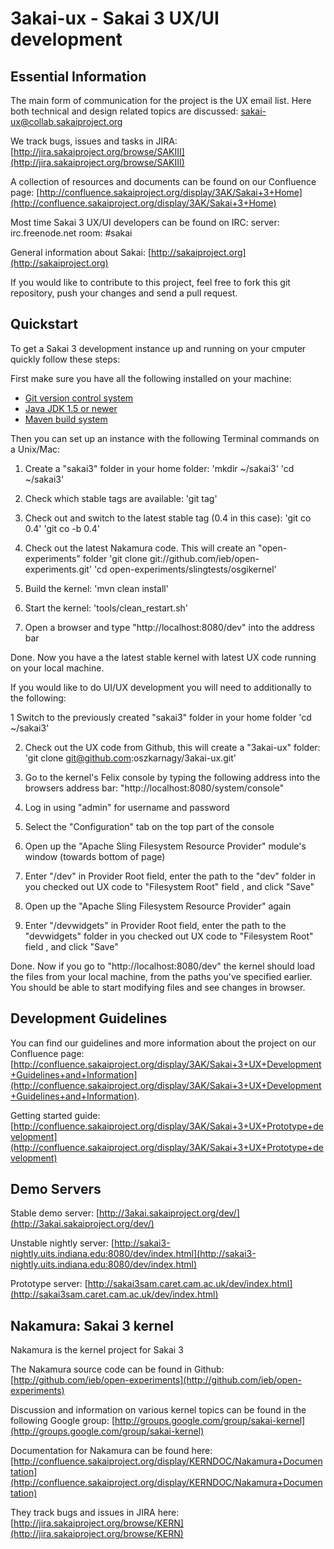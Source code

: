 3akai-ux - Sakai 3 UX/UI development
====================================



Essential Information
---------------------

The main form of communication for the project is the UX email list. Here both technical and design related topics are discussed:
[sakai-ux@collab.sakaiproject.org](sakai-ux@collab.sakaiproject.org)

We track bugs, issues and tasks in JIRA:
[http://jira.sakaiproject.org/browse/SAKIII](http://jira.sakaiproject.org/browse/SAKIII)

A collection of resources and documents can be found on our Confluence page:
[http://confluence.sakaiproject.org/display/3AK/Sakai+3+Home](http://confluence.sakaiproject.org/display/3AK/Sakai+3+Home)

Most time Sakai 3 UX/UI developers can be found on IRC:
server: irc.freenode.net
room: #sakai

General information about Sakai:
[http://sakaiproject.org](http://sakaiproject.org)

If you would like to contribute to this project, feel free to fork this git repository, push your changes and send a pull request.



Quickstart
----------

To get a Sakai 3 development instance up and running on your cmputer quickly follow these steps:

First make sure you have all the following installed on your machine:
* [Git version control system](http://git-scm.com/)
* [Java JDK 1.5 or newer](http://java.sun.com/javase/downloads/index.jsp)
* [Maven build system](http://maven.apache.org/)

Then you can set up an instance with the following Terminal commands on a Unix/Mac:

1. Create a "sakai3" folder in your home folder:
'mkdir ~/sakai3'
'cd ~/sakai3'

2. Check which stable tags are available:
'git tag'

3. Check out and switch to the latest stable tag (0.4 in this case):
'git co 0.4'
'git co -b 0.4'

4. Check out the latest Nakamura code. This will create an "open-experiments" folder
'git clone git://github.com/ieb/open-experiments.git'
'cd open-experiments/slingtests/osgikernel'


5. Build the kernel:
'mvn clean install'

6. Start the kernel:
'tools/clean_restart.sh'

7. Open a browser and type "http://localhost:8080/dev" into the address bar

Done. Now you have a the latest stable kernel with latest UX code running on your local machine.


If you would like to do UI/UX development you will need to additionally to the following:

1 Switch to the previously created "sakai3" folder in your home folder
'cd ~/sakai3'

2. Check out the UX code from Github, this will create a "3akai-ux" folder:
'git clone git@github.com:oszkarnagy/3akai-ux.git'

3. Go to the kernel's Felix console by typing the following address into the browsers address bar:
"http://localhost:8080/system/console"

4. Log in using "admin" for username and password

5. Select the "Configuration" tab on the top part of the console

6. Open up the "Apache Sling Filesystem Resource Provider" module's window (towards bottom of page)

7. Enter "/dev" in Provider Root field, enter the path to the "dev" folder in you checked out UX code to "Filesystem Root" field , and click "Save"

9. Open up the "Apache Sling Filesystem Resource Provider" again

10. Enter "/devwidgets" in Provider Root field, enter the path to the "devwidgets" folder in you checked out UX code to "Filesystem Root" field , and click "Save"

Done. Now if you go to "http://localhost:8080/dev" the kernel should load the files from your local machine, from the paths you've specified earlier.
You should be able to start modifying files and see changes in browser.



Development Guidelines
----------------------

You can find our guidelines and more information about the project on our Confluence page:
[http://confluence.sakaiproject.org/display/3AK/Sakai+3+UX+Development+Guidelines+and+Information](http://confluence.sakaiproject.org/display/3AK/Sakai+3+UX+Development+Guidelines+and+Information).

Getting started guide:
[http://confluence.sakaiproject.org/display/3AK/Sakai+3+UX+Prototype+development](http://confluence.sakaiproject.org/display/3AK/Sakai+3+UX+Prototype+development)



Demo Servers
------------

Stable demo server:
[http://3akai.sakaiproject.org/dev/](http://3akai.sakaiproject.org/dev/)

Unstable nightly server:
[http://sakai3-nightly.uits.indiana.edu:8080/dev/index.html](http://sakai3-nightly.uits.indiana.edu:8080/dev/index.html)

Prototype server:
[http://sakai3sam.caret.cam.ac.uk/dev/index.html](http://sakai3sam.caret.cam.ac.uk/dev/index.html)



Nakamura: Sakai 3 kernel
------------------------

Nakamura is the kernel project for Sakai 3

The Nakamura source code can be found in Github:
[http://github.com/ieb/open-experiments](http://github.com/ieb/open-experiments)

Discussion and information on various kernel topics can be found in the following Google group:
[http://groups.google.com/group/sakai-kernel](http://groups.google.com/group/sakai-kernel)

Documentation for Nakamura can be found here:
[http://confluence.sakaiproject.org/display/KERNDOC/Nakamura+Documentation](http://confluence.sakaiproject.org/display/KERNDOC/Nakamura+Documentation)

They track bugs and issues in JIRA here:
[http://jira.sakaiproject.org/browse/KERN](http://jira.sakaiproject.org/browse/KERN)
